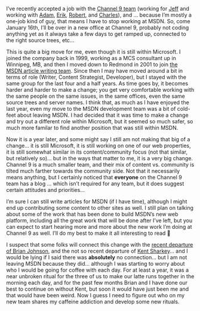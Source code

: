 I&#8217;ve recently accepted a job with the <a href="http://channel9.msdn.com/about.aspx" target="_blank" class="broken_link">Channel 9 team</a> (working for <a href="http://www.jeffsandquist.com/" target="_blank">Jeff</a> and working with <a href="http://www.adamkinney.com" target="_blank" class="broken_link">Adam</a>, <a href="http://weblogs.asp.net/eporter/" target="_blank" class="broken_link">Erik</a>, <a href="http://scobleizer.wordpress.com/" target="_blank" class="broken_link">Robert</a>, and <a href="http://carmine.blogs.com/kernel/" target="_blank">Charles</a>), and &#8230; because I&#8217;m mostly a one-job kind of guy, that means I have to stop working at MSDN. So, come January 16th, I&#8217;ll be over in a new office at Channel 9, probably not coding anything yet as it always take a few days to get ramped up, connected to the right source trees, etc&#8230;

This is quite a big move for me, even though it is still within Microsoft. I joined the company back in 1999, working as a MCS consultant up in Winnipeg, MB, and then I moved down to Redmond in 2001 to join <a href="http://www.duncanmackenzie.net/articles/default.aspx" target="_blank" class="broken_link">the MSDN article writing team</a>. Since then I may have moved around a bit in terms of role (Writer, Content Strategist, Developer), but I stayed with the same group for the last four and a half years. As time goes by, it becomes harder and harder to make a change; you get very comfortable working with the same people on the same issues, in the same offices, even the same source trees and server names. I think that, as much as I have enjoyed the last year, even my move to the MSDN development team was a bit of cold-feet about leaving MSDN. I had decided that it was time to make a change and try out a different role within Microsoft, but it seemed so much safer, so much more familar to find another position that was still within MSDN.

Now it is a year later, and some might say I still am not making that big of a change&#8230; it is still Microsoft, it is still working on one of our web properties, it is still somewhat similar in its content/community focus (not that similar, but relatively so)&#8230; but in the ways that matter to me, it is a very big change. Channel 9 is a much smaller team, and their mix of content vs. community is tilted much farther towards the community side. Not that it necessarily means anything, but I certainly noticed that **everyone** on the Channel 9 team has a blog &#8230; which isn&#8217;t required for any team, but it does suggest certain attitudes and priorities&#8230; 

I&#8217;m sure I can still write articles for MSDN (if I have time), although I might end up contributing some content to other sites as well. I still plan on talking about some of the work that has been done to build MSDN&#8217;s new web platform, including all the great work that will be done after I&#8217;ve left, but you can expect to start hearing more and more about the new work I&#8217;m doing at Channel 9 as well. I&#8217;ll do my best to make it all interesting to read 🙂

I suspect that some folks will connect this change with the <a href="http://blogs.duncanmackenzie.net/duncanma/archive/2005/12/13/3387.aspx" target="_blank" class="broken_link">recent departure of Brian Johnson</a>, and the not so recent departure of <a href="http://blogs.duncanmackenzie.net/duncanma/archive/2005/11/11/3255.aspx" target="_blank" class="broken_link">Kent Sharkey</a>&#8230; and I would be lying if I said there was **absolutely** no connection&#8230; but I am not leaving MSDN because they did&#8230; although I was starting to worry about who I would be going for coffee with each day. For at least a year, it was a near unbroken ritual for the three of us to make our latte runs together in the morning each day, and for the past few months Brian and I have done our best to continue on without Kent, but soon it would have just been me and that would have been weird. Now I guess I need to figure out who on my new team shares my caffeine addiction and develop some new rituals.